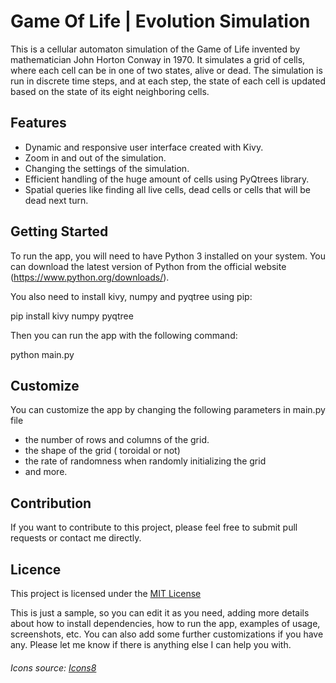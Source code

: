 # Game Of Life | Evolution Simulation
This is a cellular automaton simulation of the Game of Life invented by mathematician John Horton Conway in 1970. It simulates a grid of cells, where each cell can be in one of two states, alive or dead. The simulation is run in discrete time steps, and at each step, the state of each cell is updated based on the state of its eight neighboring cells. 

## Features

- Dynamic and responsive user interface created with Kivy.
- Zoom in and out of the simulation.
- Changing the settings of the simulation.
- Efficient handling of the huge amount of cells using PyQtrees library.
- Spatial queries like finding all live cells, dead cells or cells that will be dead next turn.

## Getting Started

To run the app, you will need to have Python 3 installed on your system. You can download the latest version of Python from the official website (https://www.python.org/downloads/).

You also need to install kivy, numpy and pyqtree using pip:

pip install kivy numpy pyqtree


Then you can run the app with the following command:

python main.py


## Customize

You can customize the app by changing the following parameters in main.py file

- the number of rows and columns of the grid.
- the shape of the grid ( toroidal or not)
- the rate of randomness when randomly initializing the grid
- and more.

## Contribution

If you want to contribute to this project, please feel free to submit pull requests or contact me directly.

## Licence

This project is licensed under the [MIT License](https://choosealicense.com/licenses/mit/)

This is just a sample, so you can edit it as you need, adding more details about how to install dependencies, how to run the app, examples of usage, screenshots, etc.
You can also add some further customizations if you have any.
Please let me know if there is anything else I can help you with.

###### <p><i>Icons source: <a target="_blank" href="https://icons8.com">Icons8</a></i></p>
